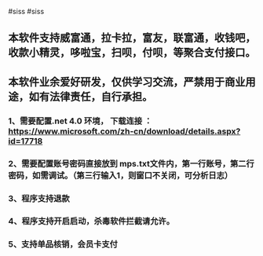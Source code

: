 #siss
#siss

## 本软件支持威富通，拉卡拉，富友，联富通，收钱吧，收款小精灵，哆啦宝，扫呗，付呗，等聚合支付接口。 
## 本软件业余爱好研发，仅供学习交流，严禁用于商业用途，如有法律责任，自行承担。
### 1、需要配置.net 4.0 环境， 下载连接 ： https://www.microsoft.com/zh-cn/download/details.aspx?id=17718
### 2、需要配置账号密码直接放到 mps.txt文件内，第一行账号，第二行密码，如需调试。（第三行输入1，则窗口不关闭，可分析日志）
### 3、程序支持退款
### 4、程序支持开启启动，杀毒软件拦截请允许。
### 5、支持单品核销，会员卡支付

